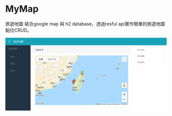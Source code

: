# MyMap
旅遊地圖
結合google map 與 h2 database，透過resful api實作簡單的旅遊地圖點位CRUD。

![image](https://github.com/st801026bill/MyMap/blob/master/mymap.png)
